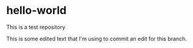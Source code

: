 # hello-world
This is a test repository

This is some edited text that I'm using to commit an edit for this branch.
